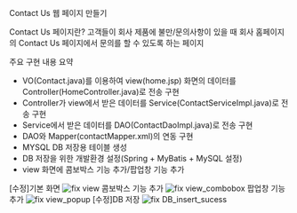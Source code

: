 Contact Us 웹 페이지 만들기

Contact Us 페이지란?
고객들이 회사 제품에 불만/문의사항이 있을 때 회사 홈페이지의 Contact Us 페이지에서 문의를 할 수 있도록 하는 페이지

주요 구현 내용 요약
  - VO(Contact.java)를 이용하여 view(home.jsp) 화면의 데이터를 Controller(HomeController.java)로 전송 구현
  - Controller가 view에서 받은 데이터를 Service(ContactServiceImpl.java)로 전송 구현
  - Service에서 받은 데이터를 DAO(ContactDaoImpl.java)로 전송 구현
  - DAO와 Mapper(contactMapper.xml)의 연동 구현
  - MYSQL DB 저장용 테이블 생성
  - DB 저장을 위한 개발환경 설정(Spring + MyBatis + MySQL 설정)
  - view 화면에 콤보박스 기능 추가/팝업창 기능 추가
  
[수정]기본 화면
![fix view](https://user-images.githubusercontent.com/64358371/96347632-f3db8980-10dd-11eb-8b10-65350c6709c8.jpg)
콤보박스 기능 추가
![fix view_combobox](https://user-images.githubusercontent.com/64358371/96347442-c0e4c600-10dc-11eb-97d4-77a004d5e54f.jpg)
팝업창 기능 추가
![fix view_popup](https://user-images.githubusercontent.com/64358371/96347444-c2ae8980-10dc-11eb-9f1f-c04b093d5685.jpg)
[수정]DB 저장
![fix DB_insert_sucess](https://user-images.githubusercontent.com/64358371/96347447-c510e380-10dc-11eb-86c5-7f85532de5cd.jpg)

